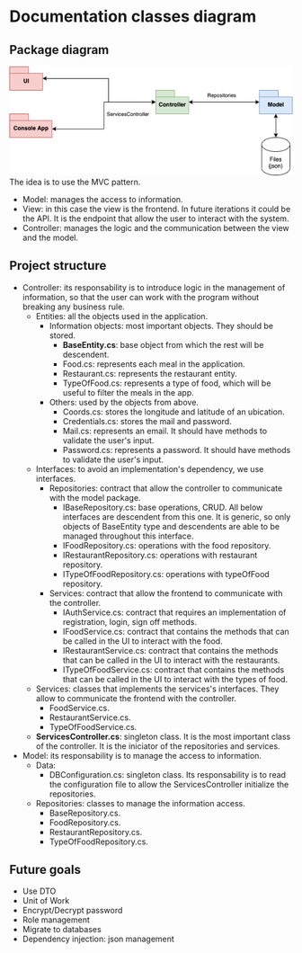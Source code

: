 # Documentation classes diagram

## Package diagram
![Package Diagram](./PackageDiagram.png)
The idea is to use the MVC pattern.
* Model: manages the access to information.
* View: in this case the view is the frontend. In future iterations it could be the API. It is the endpoint that allow the user to interact with the system.
* Controller: manages the logic and the communication between the view and the model.

## Project structure
* Controller: its responsability is to introduce logic in the management of information, so that the user can work with the program without breaking any business rule.
    * Entities: all the objects used in the application.
        * Information objects: most important objects. They should be stored.
            * **BaseEntity.cs**: base object from which the rest will be descendent.
            * Food.cs: represents each meal in the application.
            * Restaurant.cs: represents the restaurant entity.
            * TypeOfFood.cs: represents a type of food, which will be useful to filter the meals in the app.
        * Others: used by the objects from above.
            * Coords.cs: stores the longitude and latitude of an ubication.
            * Credentials.cs: stores the mail and password.
            * Mail.cs: represents an email. It should have methods to validate the user's input.
            * Password.cs: represents a password. It should have methods to validate the user's input.
    * Interfaces: to avoid an implementation's dependency, we use interfaces. 
        * Repositories: contract that allow the controller to communicate with the model package.
            * IBaseRepository.cs: base operations, CRUD. All below interfaces are descendent from this one. It is generic, so only objects of BaseEntity type and descendents are able to be managed throughout this interface.
            * IFoodRepository.cs: operations with the food repository.
            * IRestaurantRepository.cs: operations with restaurant repository.
            * ITypeOfFoodRepository.cs: operations with typeOfFood repository.
        * Services: contract that allow the frontend to communicate with the controller.
            * IAuthService.cs: contract that requires an implementation of registration, login, sign off methods.
            * IFoodService.cs: contract that contains the methods that can be called in the UI to interact with the food.
            * IRestaurantService.cs: contract that contains the methods that can be called in the UI to interact with the restaurants.
            * ITypeOfFoodService.cs: contract that contains the methods that can be called in the UI to interact with the types of food.
    * Services: classes that implements the services's interfaces. They allow to communicate the frontend with the controller.
        * FoodService.cs.
        * RestaurantService.cs.
        * TypeOfFoodService.cs.
    * **ServicesController.cs**: singleton class. It is the most important class of the controller. It is the iniciator of the repositories and services.
* Model: its responsability is to manage the access to information.
    * Data: 
        * DBConfiguration.cs: singleton class. Its responsability is to read the configuration file to allow the ServicesController initialize the repositories.
    * Repositories: classes to manage the information access.
        * BaseRepository.cs.
        * FoodRepository.cs.
        * RestaurantRepository.cs.
        * TypeOfFoodRepository.cs.

## Future goals
* Use DTO
* Unit of Work
* Encrypt/Decrypt password
* Role management
* Migrate to databases
* Dependency injection: json management